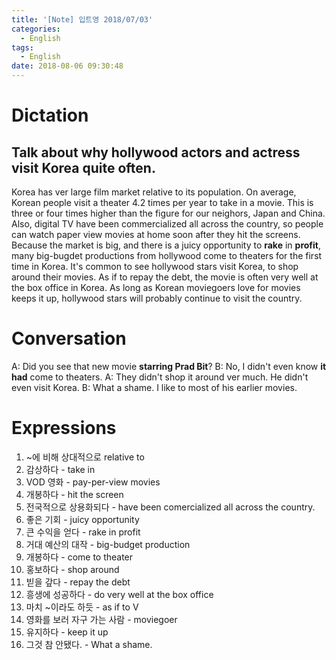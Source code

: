 ```yaml
---
title: '[Note] 입트영 2018/07/03'
categories:
  - English
tags:
  - English
date: 2018-08-06 09:30:48
---
```


# Dictation
## Talk about why hollywood actors and actress visit Korea quite often.

Korea has ver large film market relative to its population. On average, Korean people visit a theater 4.2 times per year to take in a movie. This is three or four times higher than the figure for our neighors, Japan and China. Also, digital TV have been commercialized all across the country, so people can watch paper view movies at home soon after they hit the screens. Because the market is big, and there is a juicy opportunity to **rake** in **profit**, many big-bugdet productions from hollywood come to theaters for the first time in Korea. It's common to see hollywood stars visit Korea, to shop around their movies. As if to repay the debt, the movie is often very well at the box office in Korea. As long as Korean moviegoers love for movies keeps it up, hollywood stars will probably continue to visit the country.

# Conversation
A: Did you see that new movie **starring Prad Bit**?
B: No, I didn't even know **it had** come to theaters.
A: They didn't shop it around ver much. He didn't even visit Korea.
B: What a shame. I like to most of his earlier movies.

# Expressions
1. ~에 비해 상대적으로 relative to
2. 감상하다 - take in
3. VOD 영화 - pay-per-view movies
4. 개봉하다 - hit the screen
5. 전국적으로 상용화되다 - have been comercialized all across the country.
6. 좋은 기회 - juicy opportunity
7. 큰 수익을 얻다 - rake in profit
8. 거대 예산의 대작 - big-budget production
9. 개봉하다 - come to theater
10. 홍보하다 - shop around
11. 빋을 갚다 - repay the debt
12. 흥생에 성공하다 - do very well at the box office
13. 마치 ~이라도 하듯 - as if to V
14. 영화를 보러 자구 가는 사람 - moviegoer
15. 유지하다 - keep it up
16. 그것 참 안됐다. - What a shame.